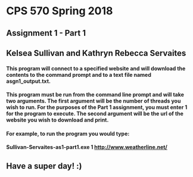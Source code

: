 # CPS 570 Spring 2018

## Assignment 1 - Part 1

## Kelsea Sullivan and Kathryn Rebecca Servaites

#### This program will connect to a specified website and will download the contents to the command prompt and to a text file named asgn1_output.txt. 

#### This program must be run from the command line prompt and will take two arguments. The first argument will be the number of threads you wish to run. For the purposes of the Part 1 assignment, you must enter 1 for the program to execute. The second argument will be the url of the website you wish to download and print. 

#### For example, to run the program you would type: 
#### Sullivan-Servaites-as1-part1.exe 1 http://www.weatherline.net/

## Have a super day! :)

